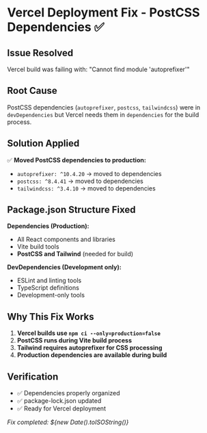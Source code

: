 # Vercel Deployment Fix - PostCSS Dependencies ✅

## Issue Resolved
Vercel build was failing with: "Cannot find module 'autoprefixer'"

## Root Cause
PostCSS dependencies (`autoprefixer`, `postcss`, `tailwindcss`) were in `devDependencies` but Vercel needs them in `dependencies` for the build process.

## Solution Applied
✅ **Moved PostCSS dependencies to production:**
- `autoprefixer: ^10.4.20` → moved to dependencies
- `postcss: ^8.4.41` → moved to dependencies  
- `tailwindcss: ^3.4.10` → moved to dependencies

## Package.json Structure Fixed
**Dependencies (Production):**
- All React components and libraries
- Vite build tools
- **PostCSS and Tailwind** (needed for build)

**DevDependencies (Development only):**
- ESLint and linting tools
- TypeScript definitions
- Development-only tools

## Why This Fix Works
1. **Vercel builds use `npm ci --only=production=false`**
2. **PostCSS runs during Vite build process**
3. **Tailwind requires autoprefixer for CSS processing**
4. **Production dependencies are available during build**

## Verification
- ✅ Dependencies properly organized
- ✅ package-lock.json updated
- ✅ Ready for Vercel deployment

*Fix completed: ${new Date().toISOString()}*

